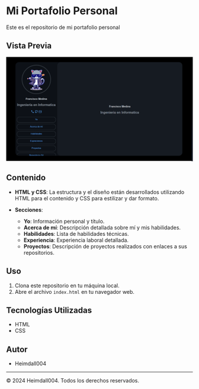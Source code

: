 # Mi Portafolio Personal

Este es el repositorio de mi portafolio personal

## Vista Previa

![Vista Previa del Portafolio](.img/portafolio.png)

## Contenido

- **HTML y CSS**: La estructura y el diseño están desarrollados utilizando HTML para el contenido y CSS para estilizar y dar formato.

- **Secciones**:
  - **Yo**: Información personal y título.
  - **Acerca de mí**: Descripción detallada sobre mí y mis habilidades.
  - **Habilidades**: Lista de habilidades técnicas.
  - **Experiencia**: Experiencia laboral detallada.
  - **Proyectos**: Descripción de proyectos realizados con enlaces a sus repositorios.

## Uso

1. Clona este repositorio en tu máquina local.
2. Abre el archivo `index.html` en tu navegador web.

## Tecnologías Utilizadas

- HTML
- CSS

## Autor

- Heimdall004

---

© 2024 Heimdall004. Todos los derechos reservados.
